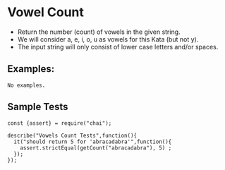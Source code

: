 # Vowel Count

- Return the number (count) of vowels in the given string.
- We will consider a, e, i, o, u as vowels for this Kata (but not y).
- The input string will only consist of lower case letters and/or spaces.

## Examples:

```
No examples.
```

## Sample Tests

```
const {assert} = require("chai");

describe("Vowels Count Tests",function(){
  it("should return 5 for 'abracadabra'",function(){
    assert.strictEqual(getCount("abracadabra"), 5) ;
  });
});
```
